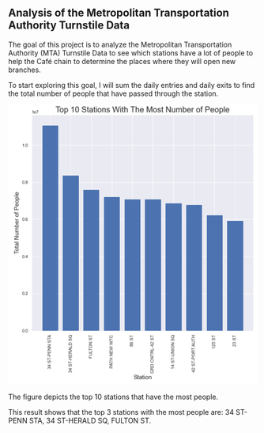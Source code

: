 ## Analysis of the Metropolitan Transportation Authority Turnstile Data  

The goal of this project is to analyze the Metropolitan Transportation Authority (MTA) Turnstile Data to see which stations have a lot of people to help the Café chain to determine the places where they will open new branches.

To start exploring this goal, I will sum the daily entries and daily exits to find the total number of people that have passed through the station.

![](Top10Stations.png)

The figure depicts the top 10 stations that have the most people.

This result shows that the top 3 stations with the most people are: 34 ST-PENN STA, 34 ST-HERALD SQ, FULTON ST.
